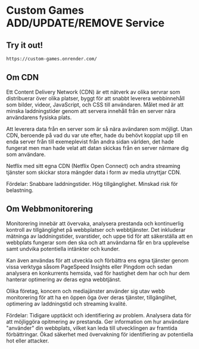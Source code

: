 # Custom Games ADD/UPDATE/REMOVE Service

## Try it out!

```bash
https://custom-games.onrender.com/
```

## Om CDN

Ett Content Delivery Network (CDN) är ett nätverk av olika servrar som distribuerar över olika platser, byggt för att snabbt leverera webbinnehåll som bilder, videor, JavaScript, och CSS till användaren. Målet med är att minska laddningstider genom att servera innehåll från en server nära användarens fysiska plats.

Att leverera data från en server som är så nära avändaren som möjligt. Utan CDN, beroende på vad du var ute efter, hade du behövt kopplat upp till en enda server från till exemeplevist från andra sidan världen, det hade fungerat men man hade velat att datan skickas från en server närmare dig som användare.

Netflix med sitt egna CDN (Netflix Open Connect) och andra streaming tjänster som skickar stora mängder data i form av media utnyttjar CDN.

Fördelar:
Snabbare laddningstider.
Hög tillgänglighet.
Minskad risk för belastning.

## Om Webbmonitorering

Monitorering innebär att övervaka, analysera prestanda och kontinuerlig kontroll av tillgänglighet på webbplatser och webbtjänster. Det inkluderar mätninga av laddningstider, svarstider, och uppe tid för att säkerställa att en webbplats fungerar som den ska och att användarna får en bra upplevelse samt undvika potentiella intänkter och kunder.

Kan även användas för att utveckla och förbättra ens egna tjänster genom vissa verktyga såsom PageSpeed Insights eller Pingdom och sedan analysera en konkurrents hemsida, vad för hastighet dem har och hur dem hanterar optimering av deras egna webbtjänst.

Olika företag, koncern och mediajänster använder sig utav webb monitorering för att ha en öppen öga över deras tjänster, tillgänglihet, optimering av laddningstid och streaming kvalité.

Fördelar:
Tidigare upptäckt och identifiering av problem.
Analysera data för att möjliggöra opitmering av prestanda.
Ger information om hur användare "använder" din webbplats, vilket kan leda till utvecklingen av framtida förbättringar.
Ökad säkerhet med övervakning för identifiering av potentiella hot eller attacker.
